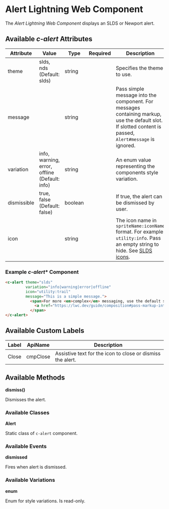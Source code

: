 
# Alert Lightning Web Component

The *Alert Lightning Web Component* displays an SLDS or Newport alert.

## Available *c-alert* Attributes

| Attribute | Value                     | Type   | Required | Description                 |
| --------- | ------------------------- | ------ | -------- | --------------------------- |
| theme     | slds, nds (Default: slds) | string |          | Specifies the theme to use. |
| message          |                           | string       |          | Pass simple message into the component. For messages containing markup, use the default slot. If slotted content is passed, `Alert#message` is  ignored.                            |
| variation          | info, warning, error, offline (Default: info)                         | string       |          | An enum value representing the components style variation.                           |
| dismissible          |  true, false (Default: false)  | boolean       |          |  If true, the alert can be dismissed by user.                           |
| icon          |                           | string       |          | The icon name in `spriteName:iconName` format. For example `utility:info`. Pass an empty string to hide. See [SLDS icons](https://www.lightningdesignsystem.com/icons/).                            |

### Example *c-alert** Component

``` html
<c-alert theme="slds"
         variation="info|warning|error|offline"
         icon="utility:trail"
         message="This is a simple message.">
           <span>For more <em>complex</em> messaging, use the default slot.
             <a href="https://lwc.dev/guide/composition#pass-markup-into-slots" target="_blank">Using slots.</a>
           </span>
</c-alert>
```

## Available Custom Labels

| Label  | ApiName | Description                           |
| ----- | ----- | ------------------------------------- |
| Close | cmpClose | Assistive text for the icon to close or dismiss the alert. |

## Available Methods

**dismiss()**

Dismisses the alert.

### Available Classes

**Alert**

Static class of `c-alert` component.

### Available Events

**dismissed**

Fires when alert is dismissed.

### Available Variations

**enum**

Enum for style variations. Is read-only.
